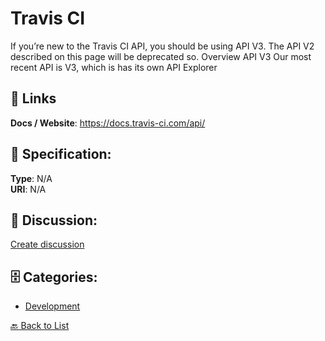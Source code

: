 # Travis CI


If you’re new to the Travis CI API, you should be using API V3. The API V2 described on this page will be deprecated so. Overview API V3 Our most recent API is V3, which is has its own API Explorer

##  🔗 Links
**Docs / Website**: https://docs.travis-ci.com/api/

## 🧬 Specification:
**Type**: N/A  
**URI**: N/A

## 💬 Discussion:
[Create discussion](https://github.com/apis-list/apis-list/discussions/new)

## 🗄️ Categories:
- [Development](https://github.com/apis-list/apis-list#development)




[🔙 Back to List](https://github.com/apis-list/apis-list)
